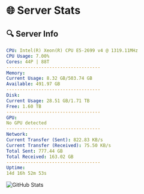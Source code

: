 # 🌐 Server Stats
## 🔍 Server Info
```yaml
CPU: Intel(R) Xeon(R) CPU E5-2699 v4 @ 1319.11MHz
CPU Usage: 7.00%
Cores: 44P | 88T
-----------------------------------
Memory:
Current Usage: 8.32 GB/503.74 GB
Available: 491.97 GB
-----------------------------------
Disk:
Current Usage: 28.51 GB/1.71 TB
Free: 1.60 TB
-----------------------------------
GPU:
No GPU detected
-----------------------------------
Network:
Current Transfer (Sent): 822.83 KB/s
Current Transfer (Received): 75.50 KB/s
Total Sent: 777.44 GB
Total Received: 163.02 GB
-----------------------------------
Uptime:
14d 16h 52m 53s
```
![GitHub Stats](https://img.shields.io/badge/Updated-2025-05-04_10:01:41-blue)